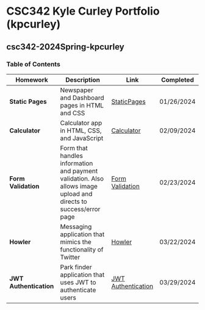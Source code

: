 # CSC342 Kyle Curley Portfolio (kpcurley)
## csc342-2024Spring-kpcurley
### Table of Contents

| **Homework** | **Description**   | **Link** | **Completed** |
|--------------|-------------------|----------|--------------|
| **Static Pages**      | Newspaper and Dashboard pages in HTML and CSS  |[StaticPages](https://github.com/kylecurley18/WebDevelopment/tree/main/StaticPages) |  01/26/2024  |
| **Calculator**      | Calculator app in HTML, CSS, and JavaScript | [Calculator](https://github.com/kylecurley18/WebDevelopment/tree/main/Calculator)| 02/09/2024 |
| **Form Validation**      | Form that handles information and payment validation. Also allows image upload and directs to success/error page | [Form Validation](https://github.com/kylecurley18/WebDevelopment/tree/main/FormValidation)| 02/23/2024 |
| **Howler**      | Messaging application that mimics the functionality of Twitter | [Howler](https://github.com/kylecurley18/WebDevelopment/tree/main/Howler)| 03/22/2024 |
| **JWT Authentication**      | Park finder application that uses JWT to authenticate users  |[JWT Authentication](https://github.com/kylecurley18/WebDevelopment/tree/main/JWTAuthentication) |      03/29/2024 |
